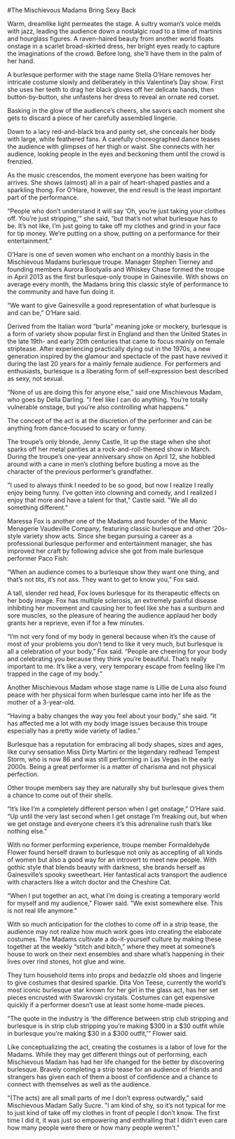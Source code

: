 #The Mischievous Madams Bring Sexy Back

Warm, dreamlike light permeates the stage. A sultry woman’s voice melds with jazz, leading the audience down a nostalgic road to a time of martinis and hourglass figures. A raven-haired beauty from another world floats onstage in a scarlet broad-skirted dress, her bright eyes ready to capture the imaginations of the crowd. Before long, she’ll have them in the palm of her hand.

A burlesque performer with the stage name Stella O’Hare removes her intricate costume slowly and deliberately in this Valentine’s Day show. First she uses her teeth to drag her black gloves off her delicate hands, then button-by-button, she unfastens her dress to reveal an ornate red corset.

Basking in the glow of the audience’s cheers, she savors each moment she gets to discard a piece of her carefully assembled lingerie.

Down to a lacy red-and-black bra and panty set, she conceals her body with large, white feathered fans. A carefully choreographed dance teases the audience with glimpses of her thigh or waist. She connects with her audience, looking people in the eyes and beckoning them until the crowd is frenzied.

As the music crescendos, the moment everyone has been waiting for arrives. She shows (almost) all in a pair of heart-shaped pasties and a sparkling thong. For O’Hare, however, the end result is the least important part of the performance.

“People who don’t understand it will say ‘Oh, you’re just taking your clothes off. You’re just stripping,’” she said, “but that’s not what burlesque has to be. It’s not like, I’m just going to take off my clothes and grind in your face for tip money. We’re putting on a show, putting on a performance for their entertainment.”

O’Hare is one of seven women who enchant on a monthly basis in the Mischievous Madams burlesque troupe. Manager Stephen Tierney and founding members Aurora Bootyalis and Whiskey Chase formed the troupe in April 2013 as the first burlesque-only troupe in Gainesville. With shows on average every month, the Madams bring this classic style of performance to the community and have fun doing it.

“We want to give Gainesville a good representation of what burlesque is and can be,” O’Hare said.

Derived from the Italian word “burla” meaning joke or mockery, burlesque is a form of variety show popular first in England and then the United States in the late 19th- and early 20th centuries that came to focus mainly on female striptease. After experiencing practically dying out in the 1970s, a new generation inspired by the glamour and spectacle of the past have revived it during the last 20 years for a mainly female audience. For performers and enthusiasts, burlesque is a liberating form of self-expression best described as sexy, not sexual.

“None of us are doing this for anyone else,” said one Mischievous Madam, who goes by Della Darling. "I feel like I can do anything. You’re totally vulnerable onstage, but you’re also controlling what happens.”

The concept of the act is at the discretion of the performer and can be anything from dance-focused to scary or funny.

The troupe’s only blonde, Jenny Castle, lit up the stage when she shot sparks off her metal panties at a rock-and-roll-themed show in March. During the troupe’s one-year anniversary show on April 12, she hobbled around with a cane in men’s clothing before busting a move as the character of the previous performer’s grandfather.

"I used to always think I needed to be so good, but now I realize I really enjoy being funny. I’ve gotten into clowning and comedy, and I realized I enjoy that more and have a talent for that," Castle said. "We all do something different."

Maressa Fox is another one of the Madams and founder of the Manic Menagerie Vaudeville Company, featuring classic burlesque and other ‘20s-style variety show acts. Since she began pursuing a career as a professional burlesque performer and entertainment manager, she has improved her craft by following advice she got from male burlesque performer Paco Fish:

“When an audience comes to a burlesque show they want one thing, and that’s not tits, it’s not ass. They want to get to know you,” Fox said.

A tall, slender red head, Fox loves burlesque for its therapeutic effects on her body image. Fox has multiple sclerosis, an extremely painful disease inhibiting her movement and causing her to feel like she has a sunburn and sore muscles, so the pleasure of hearing the audience applaud her body grants her a reprieve, even if for a few minutes.

“I’m not very fond of my body in general because when it’s the cause of most of your problems you don’t tend to like it very much, but burlesque is all a celebration of your body,” Fox said. “People are cheering for your body and celebrating you because they think you’re beautiful. That’s really important to me. It’s like a very, very temporary escape from feeling like I’m trapped in the cage of my body.”

Another Mischievous Madam whose stage name is Lillie de Luna also found peace with her physical form when burlesque came into her life as the mother of a 3-year-old.

“Having a baby changes the way you feel about your body,” she said. “It has affected me a lot with my body image issues because this troupe especially has a pretty wide variety of ladies.”

Burlesque has a reputation for embracing all body shapes, sizes and ages, like curvy sensation Miss Dirty Martini or the legendary redhead Tempest Storm, who is now 86 and was still performing in Las Vegas in the early 2000s. Being a great performer is a matter of charisma and not physical perfection.

Other troupe members say they are naturally shy but burlesque gives them a chance to come out of their shells.

“It’s like I’m a completely different person when I get onstage,” O’Hare said. “Up until the very last second when I get onstage I’m freaking out, but when we get onstage and everyone cheers it’s this adrenaline rush that’s like nothing else.”

With no former performing experience, troupe member Formaldehyde Flower found herself drawn to burlesque not only as accepting of all kinds of women but also a good way for an introvert to meet new people. With gothic style that blends beauty with darkness, she brands herself as Gainesville’s spooky sweetheart. Her fantastical acts transport the audience with characters like a witch doctor and the Cheshire Cat.

“When I put together an act, what I’m doing is creating a temporary world for myself and my audience," Flower said. "We exist somewhere else. This is not real life anymore."

With so much anticipation for the clothes to come off in a strip tease, the audience may not realize how much work goes into creating the elaborate costumes. The Madams cultivate a do-it-yourself culture by making these together at the weekly “stitch and bitch,” where they meet at someone’s house to work on their next ensembles and share what’s happening in their lives over rind stones, hot glue and wine.

They turn household items into props and bedazzle old shoes and lingerie to give costumes that desired sparkle. Dita Von Teese, currently the world’s most iconic burlesque star known for her girl in the glass act, has her set pieces encrusted with Swarovski crystals. Costumes can get expensive quickly if a performer doesn’t use at least some home-made pieces.

“The quote in the industry is ‘the difference between strip club stripping and burlesque is in strip club stripping you’re making $300 in a $30 outfit while in burlesque you’re making $30 in a $300 outfit,'” Flower said.

Like conceptualizing the act, creating the costumes is a labor of love for the Madams. While they may get different things out of performing, each Mischievous Madam has had her life changed for the better by discovering burlesque. Bravely completing a strip tease for an audience of friends and strangers has given each of them a boost of confidence and a chance to connect with themselves as well as the audience.

"(The acts) are all small parts of me I don’t express outwardly," said Mischievous Madam Sally Sucre. "I am kind of shy, so it’s not typical for me to just kind of take off my clothes in front of people I don’t know. The first time I did it, it was just so empowering and enthralling that I didn’t even care how many people were there or how many people weren’t."
